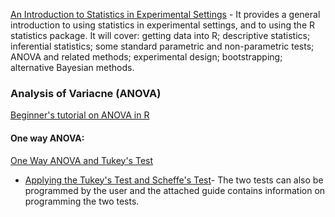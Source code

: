 [An Introduction to Statistics in Experimental Settings](http://homepages.inf.ed.ac.uk/bwebb/statistics/) - It provides a general introduction to using statistics in experimental settings, and to using the R statistics package. It will cover: getting data into R; descriptive statistics; inferential statistics; some standard parametric and non-parametric tests; ANOVA and related methods; experimental design; bootstrapping; alternative Bayesian methods.


### Analysis of Variacne (ANOVA)



[Beginner's tutorial on ANOVA in R](http://homepages.inf.ed.ac.uk/bwebb/statistics/ANOVA_in_R.pdf)
#### One way ANOVA: 
[One Way ANOVA and Tukey's Test](https://www.r-bloggers.com/anova-and-tukeys-test-on-r/)
* [Applying the Tukey's Test and Scheffe's Test](http://psych.wisc.edu/moore/Rpdf/610-R3_post-hoc_one-way_betw.pdf)- The two tests can also be programmed by the user and the attached guide contains information on programming the two tests.

